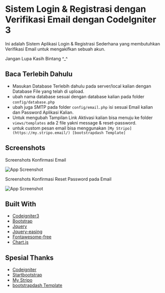 
# Sistem Login & Registrasi dengan Verifikasi Email dengan CodeIgniter 3 

Ini adalah Sistem Aplikasi Login & Registrasi Sederhana yang membutuhkan Verifikasi Email untuk mengakifkan sebuah akun.

Jangan Lupa Kasih Bintang ^_^

## Baca Terlebih Dahulu

- Masukan Database Terlebih dahulu pada server/local kalian dengan Database File yang telah di upload.
- ubah nama database sesuai dengan database kalian pada folder ` config/database.php ` 
- ubah juga SMTP pada folder ` config/email.php ` isi sesuai Email kalian dan Password Aplikasi Kalian.
- Untuk mengubah Tampilan Link Aktivasi kalian bisa menuju ke folder ` views/templates ` ada 2 file yakni message & reset-password.
- untuk custom pesan email bisa menggunakan ` [My Stripo](https://my.stripo.email/) [bootstrapdash Template] `



## Screenshots

Screenshots Konfirmasi Email

![App Screenshot](https://i.ibb.co.com/KxQSySS/konfirmasi-email.png)

Screenshots Konfirmasi Reset Password pada Email

![App Screenshot](https://i.ibb.co.com/n1Wvt0X/reset-password.png)



## Built With
- [Codeigniter3](https://www.codeigniter.com/)
- [Bootstrap](https://getbootstrap.com/)
- [Jquery](https://jquery.com/)
- [Jquery-easing](http://gsgd.co.uk/sandbox/jquery/easing/)
- [Fontawesome-free](https://fontawesome.com/)
- [Chart.js](https://www.chartjs.org/)


## Spesial Thanks

- [Codeigniter](https://www.codeigniter.com)
- [Startbootstrap](https://startbootstrap.com/)
- [My Stripo](https://my.stripo.email/)
- [bootstrapdash Template](https://www.bootstrapdash.com/)
